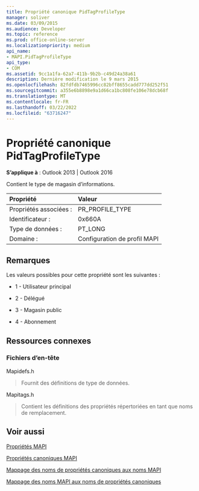 ```yaml
---
title: Propriété canonique PidTagProfileType
manager: soliver
ms.date: 03/09/2015
ms.audience: Developer
ms.topic: reference
ms.prod: office-online-server
ms.localizationpriority: medium
api_name:
- MAPI.PidTagProfileType
api_type:
- COM
ms.assetid: 9cc1a1fa-62a7-411b-9b2b-c49d24a38a61
description: Dernière modification le 9 mars 2015
ms.openlocfilehash: 82fdfdb7465996cc82bff8655cadd777dd252f51
ms.sourcegitcommit: a355e6b8898e9a1d66ca1bc808fe106e78dcb68f
ms.translationtype: MT
ms.contentlocale: fr-FR
ms.lasthandoff: 03/22/2022
ms.locfileid: "63716247"
---
```

# <a name="pidtagprofiletype-canonical-property"></a>Propriété canonique PidTagProfileType

  
  
**S’applique à** : Outlook 2013 | Outlook 2016 
  
Contient le type de magasin d’informations.
  
|Propriété |Valeur |
|:-----|:-----|
|Propriétés associées :  <br/> |PR_PROFILE_TYPE  <br/> |
|Identificateur :  <br/> |0x660A  <br/> |
|Type de données :  <br/> |PT_LONG  <br/> |
|Domaine :  <br/> |Configuration de profil MAPI  <br/> |
   
## <a name="remarks"></a>Remarques

Les valeurs possibles pour cette propriété sont les suivantes :
  
- 1 - Utilisateur principal
    
- 2 - Délégué
    
- 3 - Magasin public
    
- 4 - Abonnement
    
## <a name="related-resources"></a>Ressources connexes

### <a name="header-files"></a>Fichiers d’en-tête

Mapidefs.h
  
> Fournit des définitions de type de données.
    
Mapitags.h
  
> Contient les définitions des propriétés répertoriées en tant que noms de remplacement.
    
## <a name="see-also"></a>Voir aussi



[Propriétés MAPI](mapi-properties.md)
  
[Propriétés canoniques MAPI](mapi-canonical-properties.md)
  
[Mappage des noms de propriétés canoniques aux noms MAPI](mapping-canonical-property-names-to-mapi-names.md)
  
[Mappage des noms MAPI aux noms de propriétés canoniques](mapping-mapi-names-to-canonical-property-names.md)


